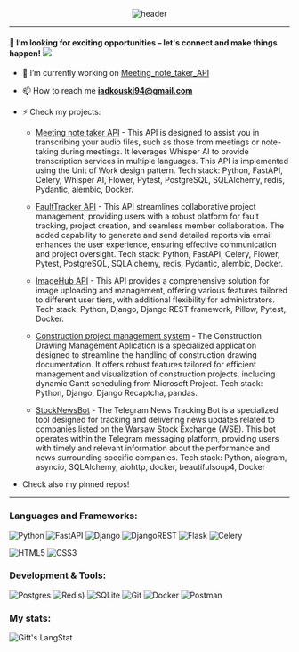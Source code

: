 <!--
**yara-vsk/yara-vsk** is a ✨ _special_ ✨ repository because its `README.md` (this file) appears on your GitHub profile.

Here are some ideas to get you started:

- 🔭 I’m currently working on ...
- 🌱 I’m currently learning ...
- 👯 I’m looking to collaborate on ...
- 🤔 I’m looking for help with ...
- 💬 Ask me about ...
- 📫 How to reach me: ...
- 😄 Pronouns: ...
- ⚡ Fun fact: ...
-->

<div align="center">

![header](https://capsule-render.vercel.app/api?type=venom&height=300&color=0:43cea2,100:185a9d&text=Hi,%20I'm%20Jarosław%20%20Jodkowski%20&reversal=false&fontAlign=50&desc=Python%20Developer%20based%20in%20Warsaw&section=header&textBg=false&fontColor=282829&stroke=023d37&animation=twinkling&descAlign=26&descAlignY=77&fontSize=60)

</div>

<hr>
<h4> 🚀 I’m looking for exciting opportunities – let's connect and make things happen!
<a href="mailto:iadkouski94@gmail.com" target="blank"><img src="https://img.shields.io/badge/Gmail-D14836?style=socials&logo=gmail&logoColor=white" /></a></h4>

- 🔭 I’m currently working on [Meeting_note_taker_API](https://github.com/yara-vsk/Meeting_note_taker_API)

- 📫 How to reach me **iadkouski94@gmail.com**
- ⚡ Check my projects:

  - [Meeting note taker API](https://github.com/yara-vsk/Meeting_note_taker_API) - This API is designed to assist you in transcribing your audio files, such as those from meetings or note-taking during meetings. It leverages Whisper AI to provide transcription services in multiple languages. This API is implemented using the Unit of Work design pattern. Tech stack: Python, FastAPI, Celery, Whisper AI, Flower, Pytest, PostgreSQL, SQLAlchemy, redis, Pydantic, alembic, Docker.

  - [FaultTracker API](https://github.com/yara-vsk/FaultTracker_API) - This API streamlines collaborative project management, providing users with a robust platform for fault tracking, project creation, and seamless member collaboration. The added capability to generate and send detailed reports via email enhances the user experience, ensuring effective communication and project oversight. Tech stack: Python, FastAPI, Celery, Flower, Pytest, PostgreSQL, SQLAlchemy, redis, Pydantic, alembic, Docker.

  - [ImageHub API](https://github.com/yara-vsk/ImageHub_API) - This API provides a comprehensive solution for image uploading and management, offering various features tailored to different user tiers, with additional flexibility for administrators. Tech stack: Python, Django, Django REST framework, Pillow, Pytest, Docker.

  - [Construction project management system](https://github.com/yara-vsk/ConstructionManagementProject) - The Construction Drawing Management Aplication is a specialized application designed to streamline the handling of construction drawing documentation. It offers robust features tailored for efficient management and visualization of construction projects, including dynamic Gantt scheduling from Microsoft Project. Tech stack: Python, Django, Django Recaptcha, pandas.

  - [StockNewsBot](https://github.com/yara-vsk/Telegram_bot_stock_news) - The Telegram News Tracking Bot is a specialized tool designed for tracking and delivering news updates related to companies listed on the Warsaw Stock Exchange (WSE). This bot operates within the Telegram messaging platform, providing users with timely and relevant information about the performance and news surrounding specific companies. Tech stack: Python, aiogram, asyncio, SQLAlchemy, aiohttp, docker, beautifulsoup4, Docker
    
- Check also my pinned repos!
  
<hr>
<!-- LANGS -->
<h3 align="left">Languages and Frameworks:</h3>
<p align="left"> 
    
![Python](https://img.shields.io/badge/python-3670A0?style=flat&logo=python&logoColor=ffdd53)
![FastAPI](https://img.shields.io/badge/FastAPI-005571?style=flat&logo=fastapi)
![Django](https://img.shields.io/badge/django-%23092E20.svg?style=flat&logo=django&logoColor=white)
![DjangoREST](https://img.shields.io/badge/DJANGO-REST-ff1709?style=flat&logo=django&logoColor=white&color=ff1709&labelColor=gray)
![Flask](https://img.shields.io/badge/flask-%23000.svg?style=flat&logo=flask&logoColor=white)
![Celery](https://img.shields.io/badge/celery-%23a9cc54.svg?style=for-the-badge&logo=celery&logoColor=ddf4a4)

    
![HTML5](https://img.shields.io/badge/html5-%23E34F26.svg?style=flat&logo=html5&logoColor=white)
![CSS3](https://img.shields.io/badge/css3-%231572B6.svg?style=flat&logo=css3&logoColor=white)
    
 </p>
 
<!--  TOOLS  -->
<h3 align="left">Development & Tools:</h3>
<p align="left"> 

![Postgres](https://img.shields.io/badge/postgres-%23316192.svg?style=flat&logo=postgresql&logoColor=white)
![Redis](https://img.shields.io/badge/redis-%23DD0031.svg?style=flat&logo=redis&logoColor=white))
![SQLite](https://img.shields.io/badge/sqlite-%2307405e.svg?style=flat&logo=sqlite&logoColor=white)
![Git](https://img.shields.io/badge/git-%23F05033.svg?style=flat&logo=git&logoColor=white)
![Docker](https://img.shields.io/badge/docker-%230db7ed.svg?style=flat&logo=docker&logoColor=white)
![Postman](https://img.shields.io/badge/Postman-FF6C37?style=flat&logo=postman&logoColor=white)
    
 </p>
 
 <h3 align="left">My stats:</h3>
<img align="center" src="https://github-readme-streak-stats.herokuapp.com/?user=yara-vsk" alt="Gift's LangStat" />
